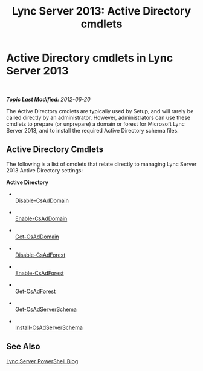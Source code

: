 ﻿---
title: 'Lync Server 2013: Active Directory cmdlets'
TOCTitle: Active Directory cmdlets
ms:assetid: 313d73cb-f3db-4bc4-8708-de4da1d719c1
ms:mtpsurl: https://technet.microsoft.com/en-us/library/Gg415640(v=OCS.15)
ms:contentKeyID: 48183769
ms.date: 07/23/2014
mtps_version: v=OCS.15
---

<div data-xmlns="http://www.w3.org/1999/xhtml">

<div class="topic" data-xmlns="http://www.w3.org/1999/xhtml" data-msxsl="urn:schemas-microsoft-com:xslt" data-cs="http://msdn.microsoft.com/en-us/">

<div data-asp="http://msdn2.microsoft.com/asp">

# Active Directory cmdlets in Lync Server 2013

</div>

<div id="mainSection">

<div id="mainBody">

<span> </span>

_**Topic Last Modified:** 2012-06-20_

The Active Directory cmdlets are typically used by Setup, and will rarely be called directly by an administrator. However, administrators can use these cmdlets to prepare (or unprepare) a domain or forest for Microsoft Lync Server 2013, and to install the required Active Directory schema files.

<div>

## Active Directory Cmdlets

The following is a list of cmdlets that relate directly to managing Lync Server 2013 Active Directory settings:

**Active Directory**

  - <span></span>  
    [Disable-CsAdDomain](disable-csaddomain.md)

  - <span></span>  
    [Enable-CsAdDomain](enable-csaddomain.md)

  - <span></span>  
    [Get-CsAdDomain](get-csaddomain.md)

<!-- end list -->

  - <span></span>  
    [Disable-CsAdForest](disable-csadforest.md)

  - <span></span>  
    [Enable-CsAdForest](enable-csadforest.md)

  - <span></span>  
    [Get-CsAdForest](get-csadforest.md)

<!-- end list -->

  - <span></span>  
    [Get-CsAdServerSchema](get-csadserverschema.md)

  - <span></span>  
    [Install-CsAdServerSchema](install-csadserverschema.md)

</div>

<div>

## See Also


[Lync Server PowerShell Blog](http://go.microsoft.com/fwlink/p/?linkid=203150)  
  

</div>

</div>

<span> </span>

</div>

</div>

</div>

